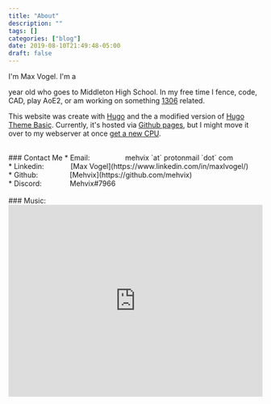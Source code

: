 ```yaml
---
title: "About"
description: ""
tags: []
categories: ["blog"]
date: 2019-08-10T21:49:48-05:00
draft: false
---
```




I'm Max Vogel. I'm a 
<script>
var today = new Date();
var date_to_reply = new Date(1027728000000);
var timeinmilisec = date_to_reply.getTime() - today.getTime();
document.write(-Math.ceil(timeinmilisec / (31556952000.0004)));
</script>
year old who goes to Middleton High School. In my free time I fence, code, CAD, play AoE2, or am working on something [1306](https://www.team1306.com) related.


This website was create with [Hugo](https://gohugo.io/) and the a modified version of [Hugo Theme Basic](https://github.com/siegerts/hugo-theme-basic). Currently, it's hosted via [Github pages](https://www.github.com/mehvix/mehvix.com), but I might move it over to my webserver at once [get a new CPU](/media/cpu.jpg).


<br>
### Contact Me
* Email:&ensp;&ensp;&ensp;&ensp;&ensp;&ensp;&ensp;&ensp;&ensp;&ensp;mehvix `at` protonmail `dot` com<br>
* Linkedin:&ensp;&ensp;&ensp;&ensp;&ensp;&ensp;&ensp;  [Max Vogel](https://www.linkedin.com/in/maxlvogel/)<br>
* Github:&ensp;&ensp;&ensp;&ensp;&ensp;&ensp;&ensp;&ensp;&ensp;[Mehvix](https://github.com/mehvix)<br>
* Discord:&ensp;&ensp;&ensp;&ensp;&ensp;&ensp;&ensp;&ensp;Mehvix#7966<br>


<br>
### Music:
<iframe src="https://open.spotify.com/embed/playlist/2uEoR9SXgtMSgjIjgohVnz" width="100%" height="380em" frameborder="0" allowtransparency="true" allow="encrypted-media"></iframe>